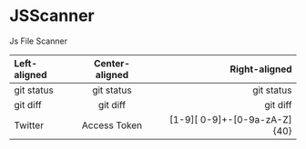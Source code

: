 # JSScanner
Js File Scanner

| Left-aligned | Center-aligned | Right-aligned |
| :---         |     :---:      |          ---: |
| git status   | git status     | git status    |
| git diff     | git diff       | git diff      |
| Twitter      |Access Token    | [1-9][ 0-9]+-[0-9a-zA-Z]{40}  |
